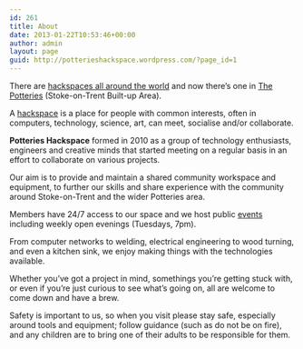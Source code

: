 ```yaml
---
id: 261
title: About
date: 2013-01-22T10:53:46+00:00
author: admin
layout: page
guid: http://potterieshackspace.wordpress.com/?page_id=1
---
```

There are [hackspaces all around the world](http://hackerspaces.org/wiki/List_of_Hacker_Spaces) and now there’s one in [The Potteries](https://en.wikipedia.org/wiki/Stoke-on-Trent_Built-up_Area) (Stoke-on-Trent Built-up Area).

A [hackspace](https://en.wikipedia.org/wiki/Hackerspace) is a place for people with common interests, often in computers, technology, science, art, can meet, socialise and/or collaborate.

**Potteries Hackspace** formed in 2010 as a group of technology enthusiasts, engineers and creative minds that started meeting on a regular basis in an effort to collaborate on various projects.

Our aim is to provide and maintain a shared community workspace and equipment, to further our skills and share experience with the community around Stoke-on-Trent and the wider Potteries area.

Members have 24/7 access to our space and we host public [events](http://potterieshackspace.org/events/) including weekly open evenings (Tuesdays, 7pm).

From computer networks to welding, electrical engineering to wood turning, and even a kitchen sink, we enjoy making things with the technologies available.

Whether you&#8217;ve got a project in mind, somethings you&#8217;re getting stuck with, or even if you&#8217;re just curious to see what&#8217;s going on, all are welcome to come down and have a brew.

Safety is important to us, so when you visit please stay safe, especially around tools and equipment; follow guidance (such as do not be on fire), and any children are to bring one of their adults to be responsible for them.